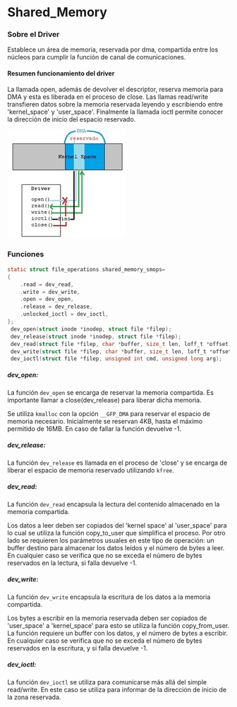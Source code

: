 # Shared_Memory

### Sobre el Driver

Establece un área de memoria, reservada por dma, compartida entre los núcleos para cumplir la función de canal de comunicaciones.

#### Resumen funcionamiento del driver

La llamada open, además de devolver el descriptor, reserva memoria para DMA y esta es liberada en el proceso de close. Las llamas read/write transfieren datos sobre la memoria reservada leyendo y escribiendo entre 'kernel_space' y 'user_space'. Finalmente la llamada ioctl permite conocer la dirección de inicio del espacio reservado.

![diagram](.\diagram.jpg)

### Funciones

```c
static struct file_operations shared_memory_smops=
{
	.read = dev_read,
	.write = dev_write,
	.open = dev_open,
	.release = dev_release,
	.unlocked_ioctl = dev_ioctl,
};
 dev_open(struct inode *inodep, struct file *filep);
 dev_release(struct inode *inodep, struct file *filep);
 dev_read(struct file *filep, char *buffer, size_t len, loff_t *offset);
 dev_write(struct file *filep, char *buffer, size_t len, loff_t *offset);
 dev_ioctl(struct file *filep, unsigned int cmd, unsigned long arg);
```

##### dev_open:

La función `dev_open`  se encarga de reservar la memoria compartida. Es importante llamar a close(dev_release) para liberar dicha memoria.

Se utiliza `kmalloc` con la opción `__GFP_DMA` para reservar el espacio de memoria necesario. Inicialmente se reservan 4KB, hasta el máximo permitido de 16MB. En caso de fallar la función devuelve -1.

##### dev_release:

La función `dev_release` es llamada en el proceso de 'close' y se encarga de liberar el espacio de memoria reservado utilizando `kfree`.

##### dev_read:

La función `dev_read` encapsula la lectura del contenido almacenado en la memoria compartida.

Los datos a leer deben ser copiados del 'kernel space' al 'user_space' para lo cual se utiliza la función copy_to_user que simplifica el proceso. Por otro lado se requieren los parámetros usuales en este tipo de operación: un buffer destino para almacenar los datos leídos y el número de bytes a leer. En cualquier caso se verifica que no se exceda el número de bytes reservados en la lectura, si falla devuelve -1.  

##### dev_write:

La función `dev_write` encapsula la escritura de los datos a la memoria compartida.

Los bytes a escribir en la memoria reservada deben ser copiados de 'user_space' a 'kernel_space' para esto se utiliza la función copy_from_user. La función requiere un buffer con los datos, y el número de bytes a escribir. En cualquier caso se verifica que no se exceda el número de bytes reservados en la escritura, y si falla devuelve -1.

##### dev_ioctl:

La función `dev_ioctl` se utiliza para comunicarse más allá del simple read/write. En este caso se utiliza para informar de la dirección de inicio de la zona reservada.
